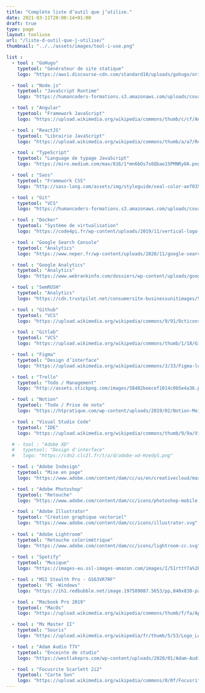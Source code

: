 ```yaml
---
title: "Complète liste d’outil que j’utilise."
date: 2021-03-11T20:00:14+01:00
draft: true
type: page
layout: tooliuse
url: "/liste-d-outil-que-j-utilise/"
thumbnail: "../../assets/images/tool-i-use.png"

list : 
  - tool : "GoHugo"
    typetool: "Générateur de site statique"
    logo: "https://aws1.discourse-cdn.com/standard10/uploads/gohugo/original/2X/b/b91c8ab3a3c1c8679127cf049b46fa919e9e0e5c.png"

  - tool : "Node.js"
    typetool: "JavaScript Runtime"
    logo: "https://humancoders-formations.s3.amazonaws.com/uploads/course/logo/14/thumb_formation-node-js.png"

  - tool : "Angular"
    typetool: "Framework JavaScript"
    logo: "https://upload.wikimedia.org/wikipedia/commons/thumb/c/cf/Angular_full_color_logo.svg/1200px-Angular_full_color_logo.svg.png"

  - tool : "ReactJS"
    typetool: "Librairie JavaScript"
    logo: "https://upload.wikimedia.org/wikipedia/commons/thumb/a/a7/React-icon.svg/1200px-React-icon.svg.png"

  - tool : "TypeScript"
    typetool: "Language de typage JavaScript"
    logo: "https://miro.medium.com/max/816/1*mn6bOs7s6Qbao15PMNRyOA.png"

  - tool : "Sass"
    typetool: "Framework CSS"
    logo: "http://sass-lang.com/assets/img/styleguide/seal-color-aef0354c.png"

  - tool : "Git"
    typetool: "VCS"
    logo: "https://humancoders-formations.s3.amazonaws.com/uploads/course/logo/10/formation-git.png"

  - tool : "Docker"
    typetool: "Système de virtualisation"
    logo: "https://code4pi.fr/wp-content/uploads/2019/11/vertical-logo-monochromatic-1.png"

  - tool : "Google Search Console"
    typetool: "Analytics"
    logo: "https://www.neper.fr/wp-content/uploads/2020/11/google-search-console.svg"

  - tool : "Google Analytics"
    typetool: "Analytics"
    logo: "https://www.webrankinfo.com/dossiers/wp-content/uploads/google-analytics-logo-2016.png"

  - tool : "SemRUSH"
    typetool: "Analytics"
    logo: "https://cdn.trustpilot.net/consumersite-businessunitimages/5489719400006400057c165c/profile-description/0x0.png"

  - tool : "Github"
    typetool: "VCS"
    logo: "https://upload.wikimedia.org/wikipedia/commons/9/91/Octicons-mark-github.svg"

  - tool : "Gitlab"
    typetool: "VCS"
    logo: "https://upload.wikimedia.org/wikipedia/commons/thumb/1/18/GitLab_Logo.svg/1108px-GitLab_Logo.svg.png"

  - tool : "Figma"
    typetool: "Design d’interface"
    logo: "https://upload.wikimedia.org/wikipedia/commons/3/33/Figma-logo.svg"

  - tool : "Trello"
    typetool: "Todo / Management"
    logo: "http://assets.stickpng.com/images/58482beecef1014c0b5e4a36.png"

  - tool : "Notion"
    typetool: "Todo / Prise de note"
    logo: "https://htpratique.com/wp-content/uploads/2019/02/Notion-Meilleures-applications-de-prise-de-notes.png"

  - tool : "Visual Studio Code"
    typetool: "IDE"
    logo: "https://upload.wikimedia.org/wikipedia/commons/thumb/9/9a/Visual_Studio_Code_1.35_icon.svg/1200px-Visual_Studio_Code_1.35_icon.svg.png"

  # - tool : "Adobe XD"
  #   typetool: "Design d'interface"
  #   logo: "https://cdn2.clc2l.fr/t/a/d/adobe-xd-HzedyS.png"

  - tool : "Adobe Indesign"
    typetool: "Mise en page"
    logo: "https://www.adobe.com/content/dam/cc/us/en/creativecloud/max2020/mnemonics/indesign.svg"

  - tool : "Adobe Photoshop"
    typetool: "Retouche"
    logo: "https://www.adobe.com/content/dam/cc/icons/photoshop-mobile.svg"

  - tool : "Adobe Illustrator"
    typetool: "Création graphique vectoriel"
    logo: "https://www.adobe.com/content/dam/cc/icons/illustrator.svg"
  
  - tool : "Adobe Lightroom"
    typetool: "Retouche colorimétrique"
    logo: "https://www.adobe.com/content/dam/cc/icons/lightroom-cc.svg"
  
  - tool : "Spotify"
    typetool: "Musique"
    logo: "https://images-eu.ssl-images-amazon.com/images/I/51rttY7a%2B9L.png"

  - tool : "MSI Stealth Pro - GS63VR7RF"
    typetool: "PC -Windows"
    logo: "https://ih1.redbubble.net/image.197589087.5653/pp,840x830-pad,1000x1000,f8f8f8.u2.jpg"

  - tool : "Macbook Pro 2019"
    typetool: "MacOs"
    logo: "https://upload.wikimedia.org/wikipedia/commons/thumb/f/fa/Apple_logo_black.svg/505px-Apple_logo_black.svg.png"

  - tool : "Mx Master II"
    typetool: "Souris"
    logo: "https://upload.wikimedia.org/wikipedia/fr/thumb/5/53/Logo_Logitech.svg/891px-Logo_Logitech.svg.png"

  - tool : "Adam Audio T7V"
    typetool: "Enceinte de studio"
    logo: "https://westlakepro.com/wp-content/uploads/2020/01/Adam-Audio-Dark-Logo.png"

  - tool : "Focusrite Scarlett 2i2"
    typetool: "Carte Son"
    logo: "https://upload.wikimedia.org/wikipedia/commons/0/0f/Focusrite_logo.jpg"
---
```

